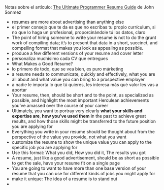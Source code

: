 Notas sobre el artículo: [The Ultimate Programmer Resume Guide](https://simpleprogrammer.com/2016/09/26/programmer-resume-guide/)
de John Sonmez

- resumes are more about advertising than anything else
- el primer consejo que te da es que no escribas tu propio currículum, 
si no que lo haga un profesional, proporcinándole tú los datos, claro
- The point of hiring someone to write your resume is not to do the 
grunt work of compiling data; it’s to present that data in a short, 
succinct, and compelling format that makes you look as appealing as 
possible.
- produce a few different versions of your resume and cover letter
- personaliza muchísimo cada CV que entregues
- What Makes a Good Resume?
- lo primero de todo, que se vea bien, es puro márketing
- a resume needs to communicate, quickly and effectively, what you 
are all about and what value you can bring to a prospective employer
- a nadie le importa lo que tú quieres, les interesa más qué valor
les vas a aportar
- Your resume, then, should be short and to the point, as specialized 
as possible, and highlight the most important Herculean achievements 
you’ve amassed over the course of your career
- Ultimately, you want to portray very clearly **what your skills and 
expertise are**, **how you’ve used them** in the past to achieve great 
results, and how those skills might be transferred to the future 
position you are applying for
- Everything you write in your resume should be thought about from 
the perspective of the value you provide, not what you want
- customize the resume to show the unique value you can apply to the 
specific job you are applying for
- Use this format: What you did, How you did it, The results you got
- A resume, just like a good advertisement, should be as short as
possible to get the sale, have your resume fit on a single page
- You are going to want to have more than one base version of your 
resume that you can use for different kinds of jobs you might apply 
for
- make it unique: The idea of a resume is to stand out
- 
